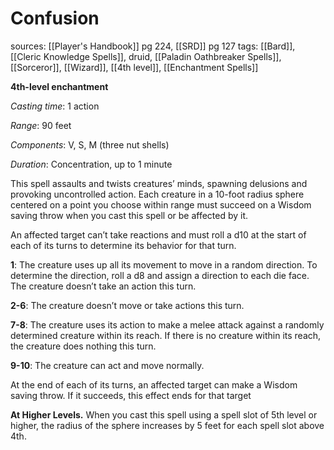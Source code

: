 # Confusion
sources: [[Player's Handbook]] pg 224, [[SRD]] pg 127
tags: [[Bard]], [[Cleric Knowledge Spells]], druid, [[Paladin Oathbreaker Spells]], [[Sorceror]], [[Wizard]], [[4th level]], [[Enchantment Spells]]

**4th-level enchantment**

*Casting time*: 1 action

*Range*: 90 feet

*Components*: V, S, M (three nut shells)

*Duration*: Concentration, up to 1 minute

This spell assaults and twists creatures’ minds, spawning delusions and provoking uncontrolled action. Each creature in a 10-foot radius sphere centered on a point you choose within range must succeed on a Wisdom saving throw when you cast this spell or be affected by it.

An affected target can’t take reactions and must roll a d10 at the start of each of its turns to determine its behavior for that turn.

**1**: The creature uses up all its movement to move in a random direction. To determine the direction, roll a d8 and assign a direction to each die face. The creature doesn’t take an action this turn.

**2-6**: The creature doesn’t move or take actions this turn.

**7-8**: The creature uses its action to make a melee attack against a randomly determined creature within its reach. If there is no creature within its reach, the creature does nothing this turn.

**9-10**: The creature can act and move normally.

At the end of each of its turns, an affected target can make a Wisdom saving throw. If it succeeds, this effect ends for that target

**At Higher Levels.** When you cast this spell using a spell slot of 5th level or higher, the radius of the sphere increases by 5 feet for each spell slot above 4th.
